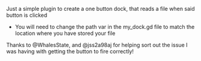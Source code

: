 Just a simple plugin to create a one button dock, that reads a file when said button is clicked

 - You will need to change the path var in the my_dock.gd file to match the location where you have stored your file
   
Thanks to @WhalesState, and @jss2a98aj for helping sort out the issue I was having with getting the button to fire correctly!
